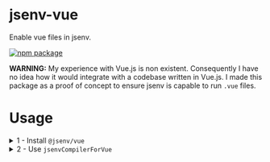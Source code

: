# jsenv-vue

Enable vue files in jsenv.

[![npm package](https://img.shields.io/npm/v/@jsenv/vue.svg?logo=npm&label=package)](https://www.npmjs.com/package/@jsenv/vue)

**WARNING:** My experience with Vue.js is non existent. Consequently I have no idea how it would integrate with a codebase written in Vue.js. I made this package as a proof of concept to ensure jsenv is capable to run `.vue` files.

# Usage

<details>
  <summary>1 - Install <code>@jsenv/vue</code></summary>

```console
npm install --save-dev @jsenv/vue
```

</details>

<details>
  <summary>2 - Use <code>jsenvCompilerForVue</code></summary>

Add a `customCompilers` export into `jsenv.config.js`:

```js
import { jsenvCompilerForVue } from "@jsenv/vue"

export const customCompilers = { ...jsenvCompilerForVue }
```

</details>

